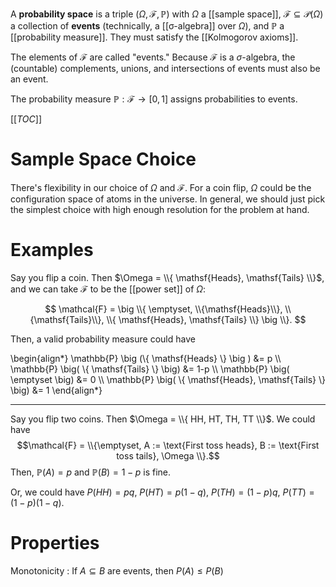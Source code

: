 A **probability space** is a triple $(\Omega, \mathcal{F}, \mathbb{P})$ with $\Omega$ a [[sample space]], $\mathcal{F} \subseteq \mathscr{P}(\Omega)$ a collection of **events** (technically, a [[σ-algebra]] over $\Omega$), and $\mathbb{P}$ a [[probability measure]]. They must satisfy the [[Kolmogorov axioms]].

The elements of $\mathcal{F}$ are called "events." Because $\mathcal{F}$ is a $\sigma$-algebra, the (countable) complements, unions, and intersections of events must also be an event.

The probability measure $\mathbb{P}: \mathcal{F} \to [0,1]$ assigns probabilities to events.

[[_TOC_]]

# Sample Space Choice

There's flexibility in our choice of $\Omega$ and $\mathcal{F}$. For a coin flip, $\Omega$ could be the configuration space of atoms in the universe. In general, we should just pick the simplest choice with high enough resolution for the problem at hand.

# Examples

Say you flip a coin. Then $\Omega = \\{ \mathsf{Heads}, \mathsf{Tails} \\}$, and we can take $\mathcal{F}$ to be the [[power set]] of $\Omega$:

$$
\mathcal{F} = \big \\{ \emptyset, \\{\mathsf{Heads}\\}, \\{\mathsf{Tails}\\}, \\{ \mathsf{Heads}, \mathsf{Tails} \\} \big \\}.
$$

Then, a valid probability measure could have

\begin{align\*}
\mathbb{P} \big (\\{ \mathsf{Heads} \\} \big ) &= p \\\\
\mathbb{P} \big( \\{ \mathsf{Tails} \\} \big) &= 1-p \\\\
\mathbb{P} \big( \emptyset \big) &= 0 \\\\
\mathbb{P} \big( \\{ \mathsf{Heads}, \mathsf{Tails} \\} \big) &= 1
\end{align\*}

---

Say you flip two coins. Then $\Omega = \\{ HH, HT, TH, TT \\}$. We could have $$\mathcal{F} = \\{\emptyset, A := \text{First toss heads}, B := \text{First toss tails}, \Omega \\}.$$ Then, $\mathbb{P}(A) = p$ and $\mathbb{P}(B) = 1-p$ is fine. 

Or, we could have $P(HH) = pq$, $P(HT) = p(1-q)$, $P(TH) = (1-p)q$, $P(TT) = (1-p)(1-q)$.

# Properties

Monotonicity
: If $A \subseteq B$ are events, then $P(A) \leqslant P(B)$